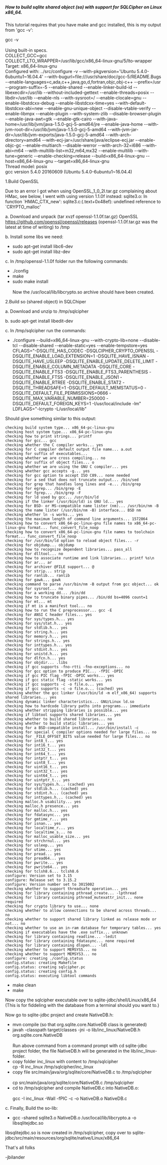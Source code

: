 <h5>How to build sqlite shared object (so) with support for SQLCipher on Linux x86_64.</h5>

This tutorial requires that you have make and gcc installed, this is my output from 'gcc -v':

gcc -v <br /><br />
Using built-in specs.
<br />COLLECT_GCC=gcc
<br />COLLECT_LTO_WRAPPER=/usr/lib/gcc/x86_64-linux-gnu/5/lto-wrapper
<br />Target: x86_64-linux-gnu
<br />Configured with: ../src/configure -v --with-pkgversion='Ubuntu 5.4.0-6ubuntu1~16.04.4' --with-bugurl=file:///usr/share/doc/gcc-5/README.Bugs --enable-languages=c,ada,c++,java,go,d,fortran,objc,obj-c++ --prefix=/usr --program-suffix=-5 --enable-shared --enable-linker-build-id --libexecdir=/usr/lib --without-included-gettext --enable-threads=posix --libdir=/usr/lib --enable-nls --with-sysroot=/ --enable-clocale=gnu --enable-libstdcxx-debug --enable-libstdcxx-time=yes --with-default-libstdcxx-abi=new --enable-gnu-unique-object --disable-vtable-verify --enable-libmpx --enable-plugin --with-system-zlib --disable-browser-plugin --enable-java-awt=gtk --enable-gtk-cairo --with-java-home=/usr/lib/jvm/java-1.5.0-gcj-5-amd64/jre --enable-java-home --with-jvm-root-dir=/usr/lib/jvm/java-1.5.0-gcj-5-amd64 --with-jvm-jar-dir=/usr/lib/jvm-exports/java-1.5.0-gcj-5-amd64 --with-arch-directory=amd64 --with-ecj-jar=/usr/share/java/eclipse-ecj.jar --enable-objc-gc --enable-multiarch --disable-werror --with-arch-32=i686 --with-abi=m64 --with-multilib-list=m32,m64,mx32 --enable-multilib --with-tune=generic --enable-checking=release --build=x86_64-linux-gnu --host=x86_64-linux-gnu --target=x86_64-linux-gnu
<br />Thread model: posix
<br />gcc version 5.4.0 20160609 (Ubuntu 5.4.0-6ubuntu1~16.04.4)


1.Build OpenSSL

Due to an error I got when using OpenSSL_1_0_2l.tar.gz complaining about HMac, see below, I went with using version 1.1.0f instead:
sqlite3.o: In function \`HMAC_CTX_new\':
sqlite3.c:(.text+0x48ef): undefined reference to `CRYPTO_malloc'


a. Download and unpack (tar xvzf openssl-1.1.0f.tar.gz) OpenSSL https://github.com/openssl/openssl/releases (openssl-1.1.0f.tar.gz was the latest at time of writing) to /tmp

b. Install some libs we need:

* sudo apt-get install libc6-dev
* sudo apt-get install libz-dev 

c. In /tmp/openssl-1.1.0f folder run the following commands:

* ./config
* make
* sudo make install
<br /><br />Now the /usr/local/lib/libcrypto.so archive should have been created.

2.Build so (shared object) in SQLChiper

a. Download and unzip to /tmp/sqlcipher

b. sudo apt-get install libedit-dev

c. In /tmp/sqlcipher run the commands:

* ./configure --build=x86_64-linux-gnu --with-crypto-lib=none --disable-tcl --disable-shared --enable-static=yes --enable-tempstore=yes CFLAGS="-DSQLITE_HAS_CODEC -DSQLCIPHER_CRYPTO_OPENSSL -DSQLITE_ENABLE_LOAD_EXTENSION=1 -DSQLITE_HAVE_ISNAN -DSQLITE_HAVE_USLEEP -DSQLITE_ENABLE_UPDATE_DELETE_LIMIT -DSQLITE_ENABLE_COLUMN_METADATA -DSQLITE_CORE -DSQLITE_ENABLE_FTS3 -DSQLITE_ENABLE_FTS3_PARENTHESIS -DSQLITE_ENABLE_FTS5 -DSQLITE_ENABLE_JSON1 -DSQLITE_ENABLE_RTREE -DSQLITE_ENABLE_STAT2 -DSQLITE_THREADSAFE=1 -DSQLITE_DEFAULT_MEMSTATUS=0 -DSQLITE_DEFAULT_FILE_PERMISSIONS=0666 -DSQLITE_MAX_VARIABLE_NUMBER=250000 -DSQLITE_DEFAULT_FOREIGN_KEYS=1 -I/usr/local/include -lm" LDFLAGS="-lcrypto -L/usr/local/lib"

Should give something similar to this output:

    checking build system type... x86_64-pc-linux-gnu
    checking host system type... x86_64-pc-linux-gnu
    checking how to print strings... printf
    checking for gcc... gcc
    checking whether the C compiler works... yes
    checking for C compiler default output file name... a.out
    checking for suffix of executables... 
    checking whether we are cross compiling... no
    checking for suffix of object files... o
    checking whether we are using the GNU C compiler... yes
    checking whether gcc accepts -g... yes
    checking for gcc option to accept ISO C89... none needed
    checking for a sed that does not truncate output... /bin/sed
    checking for grep that handles long lines and -e... /bin/grep
    checking for egrep... /bin/grep -E
    checking for fgrep... /bin/grep -F
    checking for ld used by gcc... /usr/bin/ld
    checking if the linker (/usr/bin/ld) is GNU ld... yes
    checking for BSD- or MS-compatible name lister (nm)... /usr/bin/nm -B
    checking the name lister (/usr/bin/nm -B) interface... BSD nm
    checking whether ln -s works... yes
    checking the maximum length of command line arguments... 1572864
    checking how to convert x86_64-pc-linux-gnu file names to x86_64-pc-linux-gnu format... func_convert_file_noop
    checking how to convert x86_64-pc-linux-gnu file names to toolchain format... func_convert_file_noop
    checking for /usr/bin/ld option to reload object files... -r
    checking for objdump... objdump
    checking how to recognize dependent libraries... pass_all
    checking for dlltool... no
    checking how to associate runtime and link libraries... printf %s\n
    checking for ar... ar
    checking for archiver @FILE support... @
    checking for strip... strip
    checking for ranlib... ranlib
    checking for gawk... gawk
    checking command to parse /usr/bin/nm -B output from gcc object... ok
    checking for sysroot... no
    checking for a working dd... /bin/dd
    checking how to truncate binary pipes... /bin/dd bs=4096 count=1
    checking for mt... mt
    checking if mt is a manifest tool... no
    checking how to run the C preprocessor... gcc -E
    checking for ANSI C header files... yes
    checking for sys/types.h... yes
    checking for sys/stat.h... yes
    checking for stdlib.h... yes
    checking for string.h... yes
    checking for memory.h... yes
    checking for strings.h... yes
    checking for inttypes.h... yes
    checking for stdint.h... yes
    checking for unistd.h... yes
    checking for dlfcn.h... yes
    checking for objdir... .libs
    checking if gcc supports -fno-rtti -fno-exceptions... no
    checking for gcc option to produce PIC... -fPIC -DPIC
    checking if gcc PIC flag -fPIC -DPIC works... yes
    checking if gcc static flag -static works... yes
    checking if gcc supports -c -o file.o... yes
    checking if gcc supports -c -o file.o... (cached) yes
    checking whether the gcc linker (/usr/bin/ld -m elf_x86_64) supports shared libraries... yes
    checking dynamic linker characteristics... GNU/Linux ld.so
    checking how to hardcode library paths into programs... immediate
    checking whether stripping libraries is possible... yes
    checking if libtool supports shared libraries... yes
    checking whether to build shared libraries... no
    checking whether to build static libraries... yes
    checking for a BSD-compatible install... /usr/bin/install -c
    checking for special C compiler options needed for large files... no
    checking for _FILE_OFFSET_BITS value needed for large files... no
    checking for int8_t... yes
    checking for int16_t... yes
    checking for int32_t... yes
    checking for int64_t... yes
    checking for intptr_t... yes
    checking for uint8_t... yes
    checking for uint16_t... yes
    checking for uint32_t... yes
    checking for uint64_t... yes
    checking for uintptr_t... yes
    checking for sys/types.h... (cached) yes
    checking for stdlib.h... (cached) yes
    checking for stdint.h... (cached) yes
    checking for inttypes.h... (cached) yes
    checking malloc.h usability... yes
    checking malloc.h presence... yes
    checking for malloc.h... yes
    checking for fdatasync... yes
    checking for gmtime_r... yes
    checking for isnan... yes
    checking for localtime_r... yes
    checking for localtime_s... no
    checking for malloc_usable_size... yes
    checking for strchrnul... yes
    checking for usleep... yes
    checking for utime... yes
    checking for pread... yes
    checking for pread64... yes
    checking for pwrite... yes
    checking for pwrite64... yes
    checking for tclsh8.6... tclsh8.6
    configure: Version set to 3.15
    configure: Release set to 3.15.2
    configure: Version number set to 3015002
    checking whether to support threadsafe operation... yes
    checking for library containing pthread_create... -lpthread
    checking for library containing pthread_mutexattr_init... none required
    checking for crypto library to use... none
    checking whether to allow connections to be shared across threads... no
    checking whether to support shared library linked as release mode or not... no
    checking whether to use an in-ram database for temporary tables... yes
    checking if executables have the .exe suffix... unknown
    checking for library containing readline... -ledit
    checking for library containing fdatasync... none required
    checking for library containing dlopen... -ldl
    checking whether to support MEMSYS5... no
    checking whether to support MEMSYS3... no
    configure: creating ./config.status
    config.status: creating Makefile
    config.status: creating sqlcipher.pc
    config.status: creating config.h
    config.status: executing libtool commands



* make clean
* make <br />

Now copy the sqlcipher executable over to sqlite-jdbc/shell/Linux/x86_64
<br />(This is for fiddeling with the database from a terminal should you want to.)

Now go to sqlite-jdbc project and create NativeDB.h:

* mvn compile (so that org.sqlite.core.NativeDB class is generated)
* javah -classpath target/classes -jni -o lib/inc_linux/NativeDB.h org.sqlite.core.NativeDB <br /><br />
Run above command from a command prompt with cd sqlite-jdbc project folder, the file NativeDB.h will be generated in the lib/inc_linux-folder.
* copy folder inc_linux with content to /tmp/sqlcipher<br />
cp -R inc_linux /tmp/sqlcipher/inc_linux
* copy file src/main/java/org/sqlite/core/NativeDB.c to /tmp/sqlcipher <br /><br />
cp src/main/java/org/sqlite/core/NativeDB.c /tmp/sqlcipher
* cd to /tmp/sqlcipher and compile NativeDB.c into NativeDB.o: <br /><br />
gcc -I inc_linux -Wall -fPIC -c -o NativeDB.o NativeDB.c

c. Finally, Build the so-lib:

* gcc -shared sqlite3.o NativeDB.o /usr/local/lib/libcrypto.a -o libsqlitejdbc.so

libsqlitejdbc.so is now created in /tmp/sqlcipher, copy over to sqlite-jdbc/src/main/resources/org/sqlite/native/Linux/x86_64

That's all folks

-jbilander